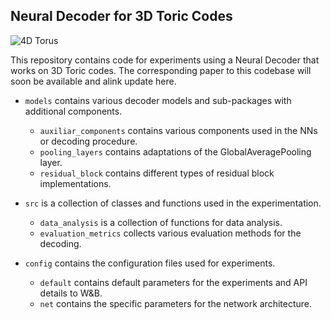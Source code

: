 ## Neural Decoder for 3D Toric Codes
![4D Torus](torus.gif)

This repository contains code for experiments using a Neural Decoder that works on 3D Toric codes.
The corresponding paper to this codebase will soon be available and alink update here.

- `models` contains various decoder models and sub-packages with additional components.

  - `auxiliar_components` contains various components used in the NNs or decoding procedure.
  - `pooling_layers` contains adaptations of the GlobalAveragePooling layer.
  - `residual_block` contains different types of residual block implementations.
  
- `src` is a collection of classes and functions used in the experimentation.

  - `data_analysis` is a collection of functions for data analysis.
  - `evaluation_metrics` collects various evaluation methods for the decoding.

- `config` contains the configuration files used for experiments.

  - `default` contains default parameters for the experiments and API details to W&B.
  - `net` contains the specific parameters for the network architecture.
